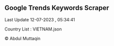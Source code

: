 

## Google Trends Keywords Scraper 
 
Last Update 12-07-2023 , 05:34:41

Country List :
VIETNAM.json



© Abdul Muttaqin 
